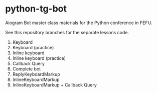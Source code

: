 # python-tg-bot

Aiogram Bot master class materials for the Python conference in FEFU.

See this repository branches for the separate lessons code.

1. Keyboard
2. Keyboard (practice)
3. Inline keyboard
4. Inline keyboard (practice)
5. Callback Query
6. Complete bot
7. ReplyKeyboardMarkup
8. InlineKeyboardMarkup
9. InlineKeyboardMarkup + Callback Query
